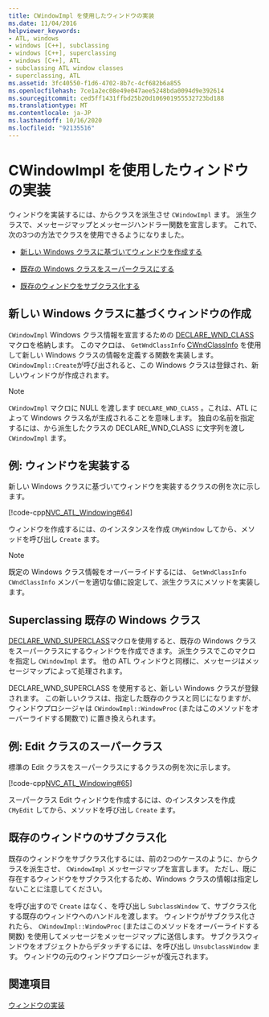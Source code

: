 ```yaml
---
title: CWindowImpl を使用したウィンドウの実装
ms.date: 11/04/2016
helpviewer_keywords:
- ATL, windows
- windows [C++], subclassing
- windows [C++], superclassing
- windows [C++], ATL
- subclassing ATL window classes
- superclassing, ATL
ms.assetid: 3fc40550-f1d6-4702-8b7c-4cf682b6a855
ms.openlocfilehash: 7ce1a2ec08e49e047aee5248bda0094d9e392614
ms.sourcegitcommit: ced5ff1431ffbd25b20d106901955532723bd188
ms.translationtype: MT
ms.contentlocale: ja-JP
ms.lasthandoff: 10/16/2020
ms.locfileid: "92135516"
---
```

# <a name="implementing-a-window-with-cwindowimpl"></a>CWindowImpl を使用したウィンドウの実装

ウィンドウを実装するには、からクラスを派生させ `CWindowImpl` ます。 派生クラスで、メッセージマップとメッセージハンドラー関数を宣言します。 これで、次の3つの方法でクラスを使用できるようになりました。

- [新しい Windows クラスに基づいてウィンドウを作成する](#_atl_creating_a_window_based_on_a_new_windows_class)

- [既存の Windows クラスをスーパークラスにする](#_atl_superclassing_an_existing_windows_class)

- [既存のウィンドウをサブクラス化する](#_atl_subclassing_an_existing_window)

## <a name="creating-a-window-based-on-a-new-windows-class"></a><a name="_atl_creating_a_window_based_on_a_new_windows_class"></a> 新しい Windows クラスに基づくウィンドウの作成

`CWindowImpl` Windows クラス情報を宣言するための [DECLARE_WND_CLASS](reference/window-class-macros.md#declare_wnd_class) マクロを格納します。 このマクロは、 `GetWndClassInfo` [CWndClassInfo](../atl/reference/cwndclassinfo-class.md) を使用して新しい Windows クラスの情報を定義する関数を実装します。 `CWindowImpl::Create`が呼び出されると、この Windows クラスは登録され、新しいウィンドウが作成されます。

> [!NOTE]
> `CWindowImpl` マクロに NULL を渡します `DECLARE_WND_CLASS` 。これは、ATL によって Windows クラス名が生成されることを意味します。 独自の名前を指定するには、から派生したクラスの DECLARE_WND_CLASS に文字列を渡し `CWindowImpl` ます。

## <a name="example-implement-a-window"></a>例: ウィンドウを実装する

新しい Windows クラスに基づいてウィンドウを実装するクラスの例を次に示します。

[!code-cpp[NVC_ATL_Windowing#64](../atl/codesnippet/cpp/implementing-a-window-with-cwindowimpl_1.h)]

ウィンドウを作成するには、のインスタンスを作成 `CMyWindow` してから、メソッドを呼び出し `Create` ます。

> [!NOTE]
> 既定の Windows クラス情報をオーバーライドするには、 `GetWndClassInfo` `CWndClassInfo` メンバーを適切な値に設定して、派生クラスにメソッドを実装します。

## <a name="superclassing-an-existing-windows-class"></a><a name="_atl_superclassing_an_existing_windows_class"></a> Superclassing 既存の Windows クラス

[DECLARE_WND_SUPERCLASS](reference/window-class-macros.md#declare_wnd_superclass)マクロを使用すると、既存の Windows クラスをスーパークラスにするウィンドウを作成できます。 派生クラスでこのマクロを指定し `CWindowImpl` ます。 他の ATL ウィンドウと同様に、メッセージはメッセージマップによって処理されます。

DECLARE_WND_SUPERCLASS を使用すると、新しい Windows クラスが登録されます。 この新しいクラスは、指定した既存のクラスと同じになりますが、ウィンドウプロシージャは `CWindowImpl::WindowProc` (またはこのメソッドをオーバーライドする関数で) に置き換えられます。

## <a name="example-superclass-the-edit-class"></a>例: Edit クラスのスーパークラス

標準の Edit クラスをスーパークラスにするクラスの例を次に示します。

[!code-cpp[NVC_ATL_Windowing#65](../atl/codesnippet/cpp/implementing-a-window-with-cwindowimpl_2.h)]

スーパークラス Edit ウィンドウを作成するには、のインスタンスを作成 `CMyEdit` してから、メソッドを呼び出し `Create` ます。

## <a name="subclassing-an-existing-window"></a><a name="_atl_subclassing_an_existing_window"></a> 既存のウィンドウのサブクラス化

既存のウィンドウをサブクラス化するには、前の2つのケースのように、からクラスを派生させ、 `CWindowImpl` メッセージマップを宣言します。 ただし、既に存在するウィンドウをサブクラス化するため、Windows クラスの情報は指定しないことに注意してください。

を呼び出すので `Create` はなく、を呼び出し `SubclassWindow` て、サブクラス化する既存のウィンドウへのハンドルを渡します。 ウィンドウがサブクラス化されたら、 `CWindowImpl::WindowProc` (またはこのメソッドをオーバーライドする関数) を使用してメッセージをメッセージマップに送信します。 サブクラスウィンドウをオブジェクトからデタッチするには、を呼び出し `UnsubclassWindow` ます。 ウィンドウの元のウィンドウプロシージャが復元されます。

## <a name="see-also"></a>関連項目

[ウィンドウの実装](../atl/implementing-a-window.md)
